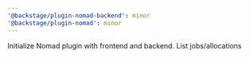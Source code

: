 ```yaml
---
'@backstage/plugin-nomad-backend': minor
'@backstage/plugin-nomad': minor
---
```


Initialize Nomad plugin with frontend and backend. List jobs/allocations
